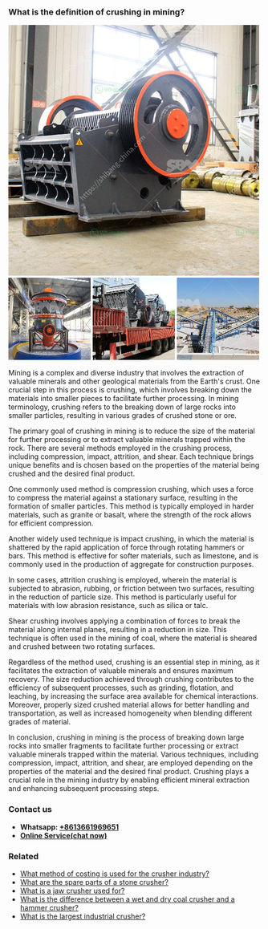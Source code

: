 <h3>What is the definition of crushing in mining?</h3><img src='1701743430.jpg' alt=''><p>Mining is a complex and diverse industry that involves the extraction of valuable minerals and other geological materials from the Earth's crust. One crucial step in this process is crushing, which involves breaking down the materials into smaller pieces to facilitate further processing. In mining terminology, crushing refers to the breaking down of large rocks into smaller particles, resulting in various grades of crushed stone or ore.</p><p>The primary goal of crushing in mining is to reduce the size of the material for further processing or to extract valuable minerals trapped within the rock. There are several methods employed in the crushing process, including compression, impact, attrition, and shear. Each technique brings unique benefits and is chosen based on the properties of the material being crushed and the desired final product.</p><p>One commonly used method is compression crushing, which uses a force to compress the material against a stationary surface, resulting in the formation of smaller particles. This method is typically employed in harder materials, such as granite or basalt, where the strength of the rock allows for efficient compression.</p><p>Another widely used technique is impact crushing, in which the material is shattered by the rapid application of force through rotating hammers or bars. This method is effective for softer materials, such as limestone, and is commonly used in the production of aggregate for construction purposes.</p><p>In some cases, attrition crushing is employed, wherein the material is subjected to abrasion, rubbing, or friction between two surfaces, resulting in the reduction of particle size. This method is particularly useful for materials with low abrasion resistance, such as silica or talc.</p><p>Shear crushing involves applying a combination of forces to break the material along internal planes, resulting in a reduction in size. This technique is often used in the mining of coal, where the material is sheared and crushed between two rotating surfaces.</p><p>Regardless of the method used, crushing is an essential step in mining, as it facilitates the extraction of valuable minerals and ensures maximum recovery. The size reduction achieved through crushing contributes to the efficiency of subsequent processes, such as grinding, flotation, and leaching, by increasing the surface area available for chemical interactions. Moreover, properly sized crushed material allows for better handling and transportation, as well as increased homogeneity when blending different grades of material.</p><p>In conclusion, crushing in mining is the process of breaking down large rocks into smaller fragments to facilitate further processing or extract valuable minerals trapped within the material. Various techniques, including compression, impact, attrition, and shear, are employed depending on the properties of the material and the desired final product. Crushing plays a crucial role in the mining industry by enabling efficient mineral extraction and enhancing subsequent processing steps.</p><h3>Contact us</h3><ul><li><strong>Whatsapp:&nbsp;<a href="https://wa.me/8613661969651">+8613661969651</a></strong></li><li><a href="https://swt.shibang-china.com/?git&amp;zhl&amp;What is the definition of crushing in mining"><strong>Online Service(chat now)</strong></a></li></ul><h3>Related</h3><ul><li><a href='What method of costing is used for the crusher industry.md'>What method of costing is used for the crusher industry?</a></li><li><a href='What are the spare parts of a stone crusher.md'>What are the spare parts of a stone crusher?</a></li><li><a href='What is a jaw crusher used for.md'>What is a jaw crusher used for?</a></li><li><a href='What is the difference between a wet and dry coal crusher and a hammer crusher.md'>What is the difference between a wet and dry coal crusher and a hammer crusher?</a></li><li><a href='What is the largest industrial crusher.md'>What is the largest industrial crusher?</a></li></ul>